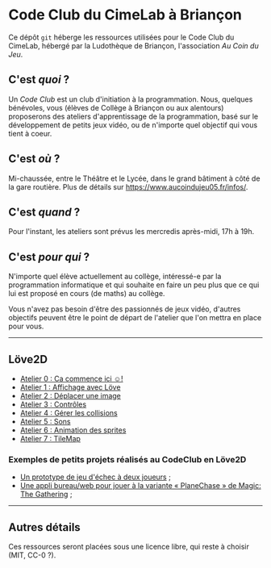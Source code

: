 # Code Club du CimeLab à Briançon

Ce dépôt `git` héberge les ressources utilisées pour le Code Club du CimeLab, hébergé par la Ludothèque de Briançon, l'association *Au Coin du Jeu*.

## C'est *quoi* ?

Un *Code Club* est un club d'initiation à la programmation.
Nous, quelques bénévoles, vous (élèves de Collège à Briançon ou aux alentours) proposerons des ateliers d'apprentissage de la programmation, basé sur le développement de petits jeux vidéo, ou de n'importe quel objectif qui vous tient à coeur.

## C'est *où* ?

Mi-chaussée, entre le Théâtre et le Lycée, dans le grand bâtiment à côté de la gare routière.
Plus de détails sur <https://www.aucoindujeu05.fr/infos/>.

## C'est *quand* ?

Pour l'instant, les ateliers sont prévus les mercredis après-midi, 17h à 19h.

## C'est *pour qui* ?

N'importe quel élève actuellement au collège, intéressé-e par la programmation informatique et qui souhaite en faire un peu plus que ce qui lui est proposé en cours (de maths) au collège.

Vous n'avez pas besoin d'être des passionnés de jeux vidéo, d'autres objectifs peuvent être le point de départ de l'atelier que l'on mettra en place pour vous.

----

## Löve2D

* [Atelier 0 : Ca commence ici ☺️!](./love2d/atelier0.md)
* [Atelier 1 : Affichage avec Löve](./love2d/atelier1.md)
* [Atelier 2 : Déplacer une image](./love2d/atelier2.md)
* [Atelier 3 : Contrôles](./love2d/atelier3.md)
* [Atelier 4 : Gérer les collisions](love2d/atelier4.md)
* [Atelier 5 : Sons](./love2d/atelier5.md)
* [Atelier 6 : Animation des sprites](./love2d/atelier6.md)
* [Atelier 7 : TileMap](./love2d/atelier7.md)

### Exemples de petits projets réalisés au CodeClub en Löve2D

* [Un prototype de jeu d'échec à deux joueurs](https://github.com/Naereen/Love-2D-tiny-Chess-game) ;
* [Une appli bureau/web pour jouer à la variante « PlaneChase » de Magic: The Gathering](https://github.com/Naereen/PlaneChase.lua) ;

----

## Autres détails

Ces ressources seront placées sous une licence libre, qui reste à choisir (MIT, CC-0 ?).
